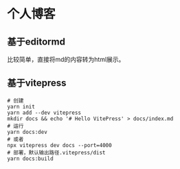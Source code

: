 # 个人博客
## 基于editormd
比较简单，直接将md的内容转为html展示。

## 基于vitepress
```shell
# 创建
yarn init
yarn add --dev vitepress
mkdir docs && echo '# Hello VitePress' > docs/index.md
# 运行
yarn docs:dev
# 或者
npx vitepress dev docs --port=4000
# 部署，默认输出路径.vitepress/dist
yarn docs:build
```